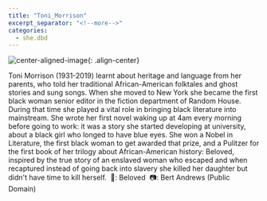 ```yaml
---
title: "Toni_Morrison"
excerpt_separator: "<!--more-->"
categories:
  - she.dbd
---
```



![center-aligned-image](https://cdn.pixabay.com/photo/2020/10/26/16/56/man-5687861_1280.png){: .align-center}

Toni Morrison (1931-2019) learnt about heritage and language from her parents, who told her traditional African-American folktales and ghost stories and sung songs. When she moved to New York she became the first black woman senior editor in the fiction department of Random House. During that time she played a vital role in bringing black literature into mainstream. She wrote her first novel waking up at 4am every morning before going to work: it was a story she started developing at university, about a black girl who longed to have blue eyes. She won a Nobel in Literature, the first black woman to get awarded that prize, and a Pulitzer for the first book of her trilogy about African-American history: Beloved, inspired by the true story of an enslaved woman who escaped and when recaptured instead of going back into slavery she killed her daughter but didn't have time to kill herself.⁠
⁠
📕: Beloved⁠
⁠
📷: Bert Andrews (Public Domain)⁠

